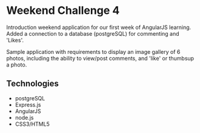 # Weekend Challenge 4

Introduction weekend application for our first week of AngularJS learning. Added a connection to a database (postgreSQL) for commenting and 'Likes'. 

Sample application with requirements to display an image gallery of 6 photos, including the ability to view/post comments, and 'like' or thumbsup a photo.


## Technologies

- postgreSQL
- Express.js
- AngularJS
- node.js
- CSS3/HTML5
